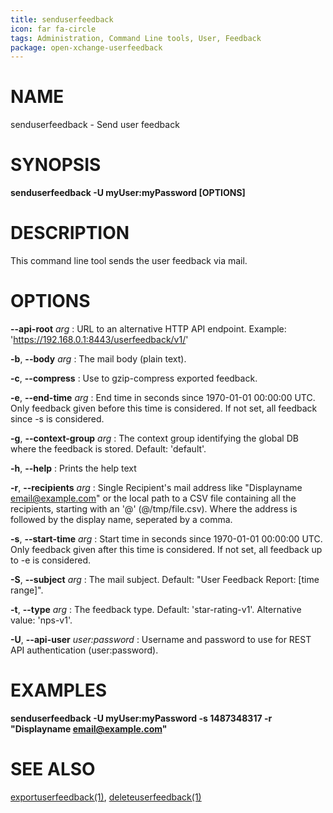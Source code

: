 ```yaml
---
title: senduserfeedback
icon: far fa-circle
tags: Administration, Command Line tools, User, Feedback
package: open-xchange-userfeedback
---
```


# NAME

senduserfeedback - Send user feedback

# SYNOPSIS

**senduserfeedback -U myUser:myPassword [OPTIONS]**

# DESCRIPTION

This command line tool sends the user feedback via mail.
 
# OPTIONS


**--api-root** *arg*
: URL to an alternative HTTP API endpoint. Example: 'https://192.168.0.1:8443/userfeedback/v1/'

 **-b**, **--body** *arg*
: The mail body (plain text).

**-c**, **--compress**
: Use to gzip-compress exported feedback.

**-e**, **--end-time** *arg*
: End time in seconds since 1970-01-01 00:00:00 UTC. Only feedback given before this time is considered. If not set, all feedback since -s is considered.

**-g**, **--context-group** *arg*
: The context group identifying the global DB where the feedback is stored. Default: 'default'.

**-h**, **--help**
: Prints the help text

**-r**, **--recipients** *arg*
: Single Recipient's mail address like "Displayname <email@example.com>" or the local path to a CSV file containing all the recipients, starting with an '@' (@/tmp/file.csv). Where the address is followed by the display name, seperated by a comma.

**-s**, **--start-time** *arg*
: Start time in seconds since 1970-01-01 00:00:00 UTC. Only feedback given after this time is considered. If not set, all feedback up to -e is considered.

**-S**, **--subject** *arg*
: The mail subject. Default: "User Feedback Report: [time range]".
 
**-t**, **--type** *arg*
: The feedback type. Default: 'star-rating-v1'. Alternative value: 'nps-v1'.

**-U**, **--api-user** *user:password*
: Username and password to use for REST API authentication (user:password).


# EXAMPLES

**senduserfeedback -U myUser:myPassword -s 1487348317 -r "Displayname <email@example.com>"**


# SEE ALSO

[exportuserfeedback(1)](exportuserfeedback), [deleteuserfeedback(1)](deleteuserfeedback)